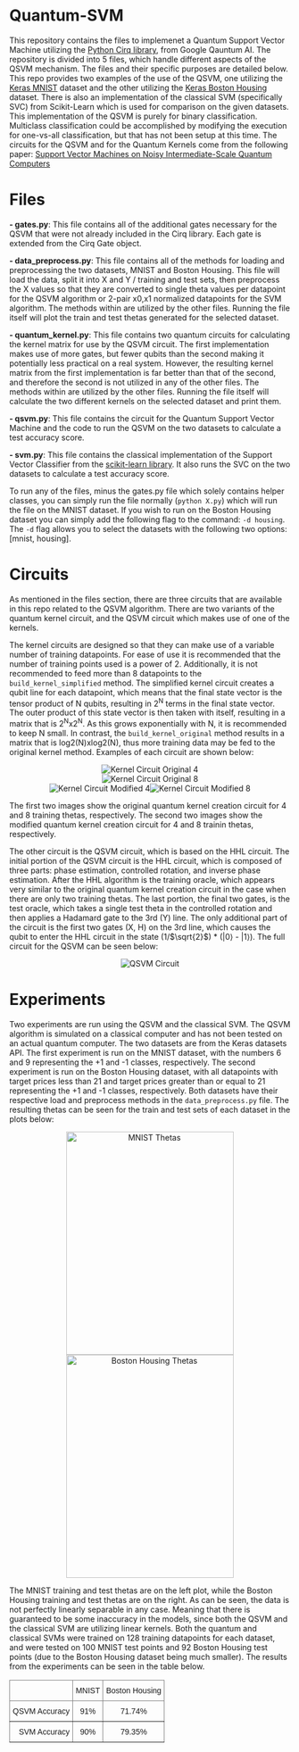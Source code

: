 # Quantum-SVM

This repository contains the files to implemenet a Quantum Support Vector Machine utilizing the [Python Cirq library](https://quantumai.google/cirq), from Google Qauntum AI.
The repository is divided into 5 files, which handle different aspects of the QSVM mechanism. The files and their specific purposes are detailed below. 
This repo provides two examples of the use of the QSVM, one utilizing the [Keras MNIST](https://keras.io/api/datasets/mnist/) dataset and the other utilizing the [Keras Boston Housing](https://keras.io/api/datasets/boston_housing/) dataset. 
There is also an implementation of the classical SVM (specifically SVC) from Scikit-Learn which is used for comparison on the given datasets.
This implementation of the QSVM is purely for binary classification. Multiclass classification could be accomplished by modifying the execution for one-vs-all classification, but that has not been setup at this time.
The circuits for the QSVM and for the Quantum Kernels come from the following paper: [Support Vector Machines on Noisy Intermediate-Scale Quantum Computers](http://www.diva-portal.org/smash/get/diva2:1381355/FULLTEXT01.pdf)

# Files

**- gates.py**: This file contains all of the additional gates necessary for the QSVM that were not already included in the Cirq library. Each gate is extended from the Cirq Gate object.

**- data_preprocess.py**: This file contains all of the methods for loading and preprocessing the two datasets, MNIST and Boston Housing. This file will load the data, split it into X and Y / training and test sets, then preprocess the X values so that they are converted to single theta values per datapoint for the QSVM algorithm or 2-pair x0,x1 normalized datapoints for the SVM algorithm. The methods within are utilized by the other files. Running the file itself will plot the train and test thetas generated for the selected dataset.

**- quantum_kernel.py**: This file contains two quantum circuits for calculating the kernel matrix for use by the QSVM circuit. The first implementation makes use of more gates, but fewer qubits than the second making it potentially less practical on a real system. However, the resulting kernel matrix from the first implementation is far better than that of the second, and therefore the second is not utilized in any of the other files. The methods within are utilized by the other files. Running the file itself will calculate the two different kernels on the selected dataset and print them.

**- qsvm.py**: This file contains the circuit for the Quantum Support Vector Machine and the code to run the QSVM on the two datasets to calculate a test accuracy score.

**- svm.py**: This file contains the classical implementation of the Support Vector Classifier from the [scikit-learn library](https://scikit-learn.org/stable/modules/generated/sklearn.svm.SVC.html). It also runs the SVC on the two datasets to calculate a test accuracy score. 

To run any of the files, minus the gates.py file which solely contains helper classes, you can simply run the file normally (`python X.py`) which will run the file on the MNIST dataset. If you wish to run on the Boston Housing dataset you can simply add the following flag to the command: `-d housing`. The `-d` flag allows you to select the datasets with the following two options: [mnist, housing].

# Circuits

As mentioned in the files section, there are three circuits that are available in this repo related to the QSVM algorithm. There are two variants of the quantum kernel circuit, and the QSVM circuit which makes use of one of the kernels. 

The kernel circuits are designed so that they can make use of a variable number of training datapoints. For ease of use it is recommended that the number of training points used is a power of 2. Additionally, it is not recommended to feed more than 8 datapoints to the `build_kernel_simplified` method. The simplified kernel circuit creates a qubit line for each datapoint, which means that the final state vector is the tensor product of N qubits, resulting in 2<sup>N</sup> terms in the final state vector. The outer product of this state vector is then taken with itself, resulting in a matrix that is 2<sup>N</sup>x2<sup>N</sup>. As this grows exponentially with N, it is recommended to keep N small. In contrast, the `build_kernel_original` method results in a matrix that is log2(N)xlog2(N), thus more training data may be fed to the original kernel method. Examples of each circuit are shown below:

<center><img alt="Kernel Circuit Original 4" src="resources/QKernel-Circuit-O-4.png"></center>
<center><img alt="Kernel Circuit Original 8" src="resources/QKernel-Circuit-O-8.png"></center>
<center><img alt="Kernel Circuit Modified 4" src="resources/QKernel-Circuit-M-4.png"><img alt="Kernel Circuit Modified 8" src="resources/QKernel-Circuit-M-8.png"></center>

The first two images show the original quantum kernel creation circuit for 4 and 8 training thetas, respectively. The second two images show the modified quantum kernel creation circuit for 4 and 8 trainin thetas, respectively.

The other circuit is the QSVM circuit, which is based on the HHL circuit. The initial portion of the QSVM circuit is the HHL circuit, which is composed of three parts: phase estimation, controlled rotation, and inverse phase estimation. After the HHL algorithm is the training oracle, which appears very similar to the original quantum kernel creation circuit in the case when there are only two training thetas. The last portion, the final two gates, is the test oracle, which takes a single test theta in the controlled rotation and then applies a Hadamard gate to the 3rd (Y) line. The only additional part of the circuit is the first two gates (X, H) on the 3rd line, which causes the qubit to enter the HHL circuit in the state (1/$\sqrt{2}$) * (|0⟩ - |1⟩). The full circuit for the QSVM can be seen below:

<center><img alt="QSVM Circuit" src="resources/QSVM-Circuit.png"></center>

# Experiments

Two experiments are run using the QSVM and the classical SVM. The QSVM algorithm is simulated on a classical computer and has not been tested on an actual quantum computer. The two datasets are from the Keras datasets API. The first experiment is run on the MNIST dataset, with the numbers 6 and 9 representing the +1 and -1 classes, respectively. The second experiment is run on the Boston Housing dataset, with all datapoints with target prices less than 21 and target prices greater than or equal to 21 representing the +1 and -1 classes, respectively. Both datasets have their respective load and preprocess methods in the `data_preprocess.py` file. The resulting thetas can be seen for the train and test sets of each dataset in the plots below:

<center><img alt="MNIST Thetas" src="resources/MNIST-Thetas.png" width=300 height=400><img alt="Boston Housing Thetas" src="resources/BostonHousing-Thetas.png" width=300 height=400></center>

The MNIST training and test thetas are on the left plot, while the Boston Housing training and test thetas are on the right. As can be seen, the data is not perfectly linearly separable in any case. Meaning that there is guaranteed to be some inaccuracy in the models, since both the QSVM and the classical SVM are utilizing linear kernels. Both the quantum and classical SVMs were trained on 128 training datapoints for each dataset, and were tested on 100 MNIST test points and 92 Boston Housing test points (due to the Boston Housing dataset being much smaller). The results from the experiments can be seen in the table below.

<center>
<style type="text/css">
.tg  {border-collapse:collapse;border-spacing:0;}
.tg td{border-color:black;border-style:solid;border-width:1px;font-family:Arial, sans-serif;font-size:14px;
  overflow:hidden;padding:10px 5px;word-break:normal;}
.tg th{border-color:black;border-style:solid;border-width:1px;font-family:Arial, sans-serif;font-size:14px;
  font-weight:normal;overflow:hidden;padding:10px 5px;word-break:normal;}
.tg .tg-c3ow{border-color:inherit;text-align:center;vertical-align:top}
.tg .tg-0pky{border-color:inherit;text-align:left;vertical-align:top}
.tg .tg-dvpl{border-color:inherit;text-align:right;vertical-align:top}
</style>
<table class="tg">
<thead>
  <tr>
    <th class="tg-0pky"></th>
    <th class="tg-c3ow">MNIST</th>
    <th class="tg-c3ow">Boston Housing</th>
  </tr>
</thead>
<tbody>
  <tr>
    <td class="tg-dvpl">QSVM Accuracy</td>
    <td class="tg-c3ow">91%</td>
    <td class="tg-c3ow">71.74%</td>
  </tr>
  <tr>
    <td class="tg-dvpl">SVM Accuracy</td>
    <td class="tg-c3ow">90%</td>
    <td class="tg-c3ow">79.35%</td>
  </tr>
</tbody>
</table>
</center>